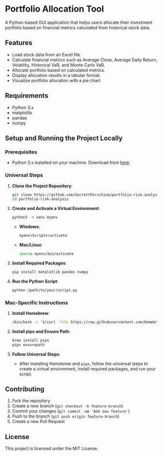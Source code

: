 # Portfolio Allocation Tool

A Python-based GUI application that helps users allocate their investment portfolio based on financial metrics calculated from historical stock data.

## Features

- Load stock data from an Excel file.
- Calculate financial metrics such as Average Close, Average Daily Return, Volatility, Historical VaR, and Monte Carlo VaR.
- Allocate portfolio based on calculated metrics.
- Display allocation results in a tabular format.
- Visualize portfolio allocation with a pie chart.

## Requirements

- Python 3.x
- matplotlib
- pandas
- numpy

## Setup and Running the Project Locally

### Prerequisites

- Python 3.x installed on your machine. Download from [here](https://www.python.org/downloads/).

### Universal Steps

1. **Clone the Project Repository**:
    ```bash
    git clone https://github.com/GarrettPerschino/portfolio-risk-analysis.git
    cd portfolio-risk-analysis
    ```

2. **Create and Activate a Virtual Environment**:
    ```bash
    python3 -m venv myenv
    ```
    - **Windows**:
      ```bash
      myenv\Scripts\activate
      ```
    - **Mac/Linux**:
      ```bash
      source myenv/bin/activate
      ```

3. **Install Required Packages**:
    ```bash
    pip install matplotlib pandas numpy
    ```

4. **Run the Python Script**:
    ```bash
    python /path/to/your/script.py
    ```

### Mac-Specific Instructions

1. **Install Homebrew**:
    ```bash
    /bin/bash -c "$(curl -fsSL https://raw.githubusercontent.com/Homebrew/install/HEAD/install.sh)"
    ```

2. **Install pipx and Ensure Path**:
    ```bash
    brew install pipx
    pipx ensurepath
    ```

3. **Follow Universal Steps**:
    - After installing Homebrew and `pipx`, follow the universal steps to create a virtual environment, install required packages, and run your script.

## Contributing

1. Fork the repository
2. Create a new branch (`git checkout -b feature-branch`)
3. Commit your changes (`git commit -am 'Add new feature'`)
4. Push to the branch (`git push origin feature-branch`)
5. Create a new Pull Request

## License

This project is licensed under the MIT License.
